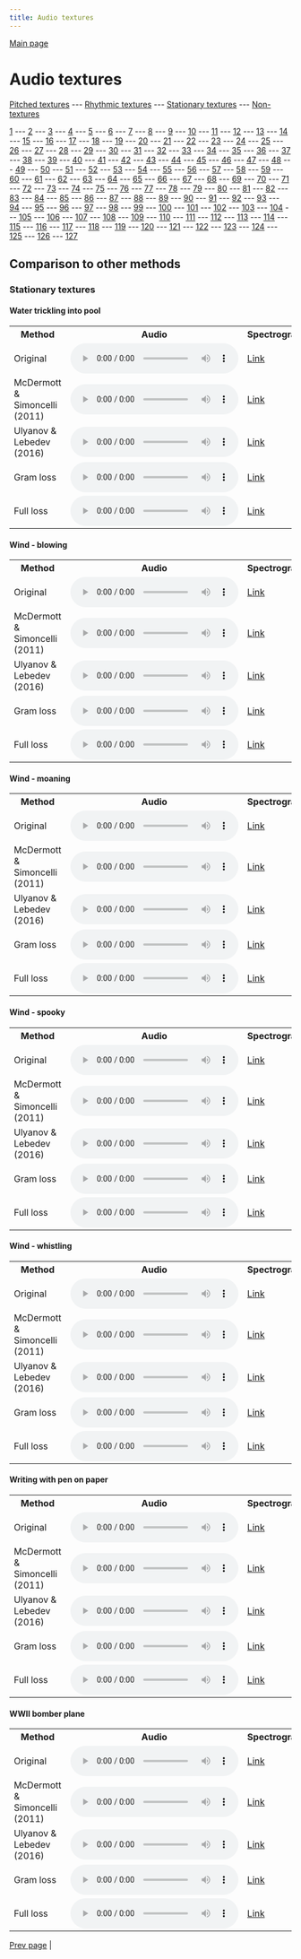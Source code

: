 ```yaml
---
title: Audio textures
---
```


[Main page](/audio_textures/README.md)

# Audio textures

[Pitched textures](/audio_textures/pitched_textures/1/index.md) --- [Rhythmic textures](/audio_textures/rhythmic_textures/1/index.md) --- [Stationary textures](/audio_textures/stationary_textures/1/index.md) --- [Non-textures](/audio_textures/non_textures/1/index.md)

[1](/audio_textures/stationary_textures/1/index.md) --- [2](/audio_textures/stationary_textures/2/index.md) --- [3](/audio_textures/stationary_textures/3/index.md) --- [4](/audio_textures/stationary_textures/4/index.md) --- [5](/audio_textures/stationary_textures/5/index.md) --- [6](/audio_textures/stationary_textures/6/index.md) --- [7](/audio_textures/stationary_textures/7/index.md) --- [8](/audio_textures/stationary_textures/8/index.md) --- [9](/audio_textures/stationary_textures/9/index.md) --- [10](/audio_textures/stationary_textures/10/index.md) --- [11](/audio_textures/stationary_textures/11/index.md) --- [12](/audio_textures/stationary_textures/12/index.md) --- [13](/audio_textures/stationary_textures/13/index.md) --- [14](/audio_textures/stationary_textures/14/index.md) --- [15](/audio_textures/stationary_textures/15/index.md) --- [16](/audio_textures/stationary_textures/16/index.md) --- [17](/audio_textures/stationary_textures/17/index.md) --- [18](/audio_textures/stationary_textures/18/index.md) --- [19](/audio_textures/stationary_textures/19/index.md) --- [20](/audio_textures/stationary_textures/20/index.md) --- [21](/audio_textures/stationary_textures/21/index.md) --- [22](/audio_textures/stationary_textures/22/index.md) --- [23](/audio_textures/stationary_textures/23/index.md) --- [24](/audio_textures/stationary_textures/24/index.md) --- [25](/audio_textures/stationary_textures/25/index.md) --- [26](/audio_textures/stationary_textures/26/index.md) --- [27](/audio_textures/stationary_textures/27/index.md) --- [28](/audio_textures/stationary_textures/28/index.md) --- [29](/audio_textures/stationary_textures/29/index.md) --- [30](/audio_textures/stationary_textures/30/index.md) --- [31](/audio_textures/stationary_textures/31/index.md) --- [32](/audio_textures/stationary_textures/32/index.md) --- [33](/audio_textures/stationary_textures/33/index.md) --- [34](/audio_textures/stationary_textures/34/index.md) --- [35](/audio_textures/stationary_textures/35/index.md) --- [36](/audio_textures/stationary_textures/36/index.md) --- [37](/audio_textures/stationary_textures/37/index.md) --- [38](/audio_textures/stationary_textures/38/index.md) --- [39](/audio_textures/stationary_textures/39/index.md) --- [40](/audio_textures/stationary_textures/40/index.md) --- [41](/audio_textures/stationary_textures/41/index.md) --- [42](/audio_textures/stationary_textures/42/index.md) --- [43](/audio_textures/stationary_textures/43/index.md) --- [44](/audio_textures/stationary_textures/44/index.md) --- [45](/audio_textures/stationary_textures/45/index.md) --- [46](/audio_textures/stationary_textures/46/index.md) --- [47](/audio_textures/stationary_textures/47/index.md) --- [48](/audio_textures/stationary_textures/48/index.md) --- [49](/audio_textures/stationary_textures/49/index.md) --- [50](/audio_textures/stationary_textures/50/index.md) --- [51](/audio_textures/stationary_textures/51/index.md) --- [52](/audio_textures/stationary_textures/52/index.md) --- [53](/audio_textures/stationary_textures/53/index.md) --- [54](/audio_textures/stationary_textures/54/index.md) --- [55](/audio_textures/stationary_textures/55/index.md) --- [56](/audio_textures/stationary_textures/56/index.md) --- [57](/audio_textures/stationary_textures/57/index.md) --- [58](/audio_textures/stationary_textures/58/index.md) --- [59](/audio_textures/stationary_textures/59/index.md) --- [60](/audio_textures/stationary_textures/60/index.md) --- [61](/audio_textures/stationary_textures/61/index.md) --- [62](/audio_textures/stationary_textures/62/index.md) --- [63](/audio_textures/stationary_textures/63/index.md) --- [64](/audio_textures/stationary_textures/64/index.md) --- [65](/audio_textures/stationary_textures/65/index.md) --- [66](/audio_textures/stationary_textures/66/index.md) --- [67](/audio_textures/stationary_textures/67/index.md) --- [68](/audio_textures/stationary_textures/68/index.md) --- [69](/audio_textures/stationary_textures/69/index.md) --- [70](/audio_textures/stationary_textures/70/index.md) --- [71](/audio_textures/stationary_textures/71/index.md) --- [72](/audio_textures/stationary_textures/72/index.md) --- [73](/audio_textures/stationary_textures/73/index.md) --- [74](/audio_textures/stationary_textures/74/index.md) --- [75](/audio_textures/stationary_textures/75/index.md) --- [76](/audio_textures/stationary_textures/76/index.md) --- [77](/audio_textures/stationary_textures/77/index.md) --- [78](/audio_textures/stationary_textures/78/index.md) --- [79](/audio_textures/stationary_textures/79/index.md) --- [80](/audio_textures/stationary_textures/80/index.md) --- [81](/audio_textures/stationary_textures/81/index.md) --- [82](/audio_textures/stationary_textures/82/index.md) --- [83](/audio_textures/stationary_textures/83/index.md) --- [84](/audio_textures/stationary_textures/84/index.md) --- [85](/audio_textures/stationary_textures/85/index.md) --- [86](/audio_textures/stationary_textures/86/index.md) --- [87](/audio_textures/stationary_textures/87/index.md) --- [88](/audio_textures/stationary_textures/88/index.md) --- [89](/audio_textures/stationary_textures/89/index.md) --- [90](/audio_textures/stationary_textures/90/index.md) --- [91](/audio_textures/stationary_textures/91/index.md) --- [92](/audio_textures/stationary_textures/92/index.md) --- [93](/audio_textures/stationary_textures/93/index.md) --- [94](/audio_textures/stationary_textures/94/index.md) --- [95](/audio_textures/stationary_textures/95/index.md) --- [96](/audio_textures/stationary_textures/96/index.md) --- [97](/audio_textures/stationary_textures/97/index.md) --- [98](/audio_textures/stationary_textures/98/index.md) --- [99](/audio_textures/stationary_textures/99/index.md) --- [100](/audio_textures/stationary_textures/100/index.md) --- [101](/audio_textures/stationary_textures/101/index.md) --- [102](/audio_textures/stationary_textures/102/index.md) --- [103](/audio_textures/stationary_textures/103/index.md) --- [104](/audio_textures/stationary_textures/104/index.md) --- [105](/audio_textures/stationary_textures/105/index.md) --- [106](/audio_textures/stationary_textures/106/index.md) --- [107](/audio_textures/stationary_textures/107/index.md) --- [108](/audio_textures/stationary_textures/108/index.md) --- [109](/audio_textures/stationary_textures/109/index.md) --- [110](/audio_textures/stationary_textures/110/index.md) --- [111](/audio_textures/stationary_textures/111/index.md) --- [112](/audio_textures/stationary_textures/112/index.md) --- [113](/audio_textures/stationary_textures/113/index.md) --- [114](/audio_textures/stationary_textures/114/index.md) --- [115](/audio_textures/stationary_textures/115/index.md) --- [116](/audio_textures/stationary_textures/116/index.md) --- [117](/audio_textures/stationary_textures/117/index.md) --- [118](/audio_textures/stationary_textures/118/index.md) --- [119](/audio_textures/stationary_textures/119/index.md) --- [120](/audio_textures/stationary_textures/120/index.md) --- [121](/audio_textures/stationary_textures/121/index.md) --- [122](/audio_textures/stationary_textures/122/index.md) --- [123](/audio_textures/stationary_textures/123/index.md) --- [124](/audio_textures/stationary_textures/124/index.md) --- [125](/audio_textures/stationary_textures/125/index.md) --- [126](/audio_textures/stationary_textures/126/index.md) --- [127](/audio_textures/stationary_textures/127/index.md)

## Comparison to other methods

### Stationary textures

#### Water trickling into pool

<center>
<table>

<tr>
  <th>Method</th>
  <th>Audio</th>
  <th>Spectrogram</th>
</tr>

<tr>
<td>Original</td>
<td>
  <audio controls>
    <source src="/audio_textures/assets/baselines/original/Water_trickling_into_pool.ogg">
    <source src="/audio_textures/assets/baselines/original/Water_trickling_into_pool.mp3">
    <source src="/audio_textures/assets/baselines/original/Water_trickling_into_pool.wav">
  </audio>
</td>
<td>
  <a href="/audio_textures/assets/baselines/original/Water_trickling_into_pool.png">Link</a>
</td>
</tr>

<tr>
<td>McDermott & Simoncelli (2011)</td>
<td>
  <audio controls>
    <source src="/audio_textures/assets/baselines/mcdermott/Water_trickling_into_pool.ogg">
    <source src="/audio_textures/assets/baselines/mcdermott/Water_trickling_into_pool.mp3">
    <source src="/audio_textures/assets/baselines/mcdermott/Water_trickling_into_pool.wav">
  </audio>
</td>
<td>
  <a href="/audio_textures/assets/baselines/mcdermott/Water_trickling_into_pool.png">Link</a>
</td>
</tr>

<tr>
<td>Ulyanov & Lebedev (2016)</td>
<td>
  <audio controls>
    <source src="/audio_textures/assets/baselines/ulyanov/Water_trickling_into_pool.ogg">
    <source src="/audio_textures/assets/baselines/ulyanov/Water_trickling_into_pool.mp3">
    <source src="/audio_textures/assets/baselines/ulyanov/Water_trickling_into_pool.wav">
  </audio>
</td>
<td>
  <a href="/audio_textures/assets/baselines/ulyanov/Water_trickling_into_pool.png">Link</a>
</td>
</tr>

<tr>
<td>Gram loss</td>
<td>
  <audio controls>
    <source src="/audio_textures/assets/baselines/gram/Water_trickling_into_pool.ogg">
    <source src="/audio_textures/assets/baselines/gram/Water_trickling_into_pool.mp3">
    <source src="/audio_textures/assets/baselines/gram/Water_trickling_into_pool.wav">
  </audio>
</td>
<td>
  <a href="/audio_textures/assets/baselines/gram/Water_trickling_into_pool.png">Link</a>
</td>
</tr>

<tr>
<td>Full loss</td>
<td>
  <audio controls>
    <source src="/audio_textures/assets/baselines/full_loss/Water_trickling_into_pool.ogg">
    <source src="/audio_textures/assets/baselines/full_loss/Water_trickling_into_pool.mp3">
    <source src="/audio_textures/assets/baselines/full_loss/Water_trickling_into_pool.wav">
  </audio>
</td>
<td>
  <a href="/audio_textures/assets/baselines/full_loss/Water_trickling_into_pool.png">Link</a>
</td>
</tr>

</table>
</center>

#### Wind - blowing

<center>
<table>

<tr>
  <th>Method</th>
  <th>Audio</th>
  <th>Spectrogram</th>
</tr>

<tr>
<td>Original</td>
<td>
  <audio controls>
    <source src="/audio_textures/assets/baselines/original/Wind_-_blowing.ogg">
    <source src="/audio_textures/assets/baselines/original/Wind_-_blowing.mp3">
    <source src="/audio_textures/assets/baselines/original/Wind_-_blowing.wav">
  </audio>
</td>
<td>
  <a href="/audio_textures/assets/baselines/original/Wind_-_blowing.png">Link</a>
</td>
</tr>

<tr>
<td>McDermott & Simoncelli (2011)</td>
<td>
  <audio controls>
    <source src="/audio_textures/assets/baselines/mcdermott/Wind_-_blowing.ogg">
    <source src="/audio_textures/assets/baselines/mcdermott/Wind_-_blowing.mp3">
    <source src="/audio_textures/assets/baselines/mcdermott/Wind_-_blowing.wav">
  </audio>
</td>
<td>
  <a href="/audio_textures/assets/baselines/mcdermott/Wind_-_blowing.png">Link</a>
</td>
</tr>

<tr>
<td>Ulyanov & Lebedev (2016)</td>
<td>
  <audio controls>
    <source src="/audio_textures/assets/baselines/ulyanov/Wind_-_blowing.ogg">
    <source src="/audio_textures/assets/baselines/ulyanov/Wind_-_blowing.mp3">
    <source src="/audio_textures/assets/baselines/ulyanov/Wind_-_blowing.wav">
  </audio>
</td>
<td>
  <a href="/audio_textures/assets/baselines/ulyanov/Wind_-_blowing.png">Link</a>
</td>
</tr>

<tr>
<td>Gram loss</td>
<td>
  <audio controls>
    <source src="/audio_textures/assets/baselines/gram/Wind_-_blowing.ogg">
    <source src="/audio_textures/assets/baselines/gram/Wind_-_blowing.mp3">
    <source src="/audio_textures/assets/baselines/gram/Wind_-_blowing.wav">
  </audio>
</td>
<td>
  <a href="/audio_textures/assets/baselines/gram/Wind_-_blowing.png">Link</a>
</td>
</tr>

<tr>
<td>Full loss</td>
<td>
  <audio controls>
    <source src="/audio_textures/assets/baselines/full_loss/Wind_-_blowing.ogg">
    <source src="/audio_textures/assets/baselines/full_loss/Wind_-_blowing.mp3">
    <source src="/audio_textures/assets/baselines/full_loss/Wind_-_blowing.wav">
  </audio>
</td>
<td>
  <a href="/audio_textures/assets/baselines/full_loss/Wind_-_blowing.png">Link</a>
</td>
</tr>

</table>
</center>

#### Wind - moaning

<center>
<table>

<tr>
  <th>Method</th>
  <th>Audio</th>
  <th>Spectrogram</th>
</tr>

<tr>
<td>Original</td>
<td>
  <audio controls>
    <source src="/audio_textures/assets/baselines/original/Wind_-_moaning.ogg">
    <source src="/audio_textures/assets/baselines/original/Wind_-_moaning.mp3">
    <source src="/audio_textures/assets/baselines/original/Wind_-_moaning.wav">
  </audio>
</td>
<td>
  <a href="/audio_textures/assets/baselines/original/Wind_-_moaning.png">Link</a>
</td>
</tr>

<tr>
<td>McDermott & Simoncelli (2011)</td>
<td>
  <audio controls>
    <source src="/audio_textures/assets/baselines/mcdermott/Wind_-_moaning.ogg">
    <source src="/audio_textures/assets/baselines/mcdermott/Wind_-_moaning.mp3">
    <source src="/audio_textures/assets/baselines/mcdermott/Wind_-_moaning.wav">
  </audio>
</td>
<td>
  <a href="/audio_textures/assets/baselines/mcdermott/Wind_-_moaning.png">Link</a>
</td>
</tr>

<tr>
<td>Ulyanov & Lebedev (2016)</td>
<td>
  <audio controls>
    <source src="/audio_textures/assets/baselines/ulyanov/Wind_-_moaning.ogg">
    <source src="/audio_textures/assets/baselines/ulyanov/Wind_-_moaning.mp3">
    <source src="/audio_textures/assets/baselines/ulyanov/Wind_-_moaning.wav">
  </audio>
</td>
<td>
  <a href="/audio_textures/assets/baselines/ulyanov/Wind_-_moaning.png">Link</a>
</td>
</tr>

<tr>
<td>Gram loss</td>
<td>
  <audio controls>
    <source src="/audio_textures/assets/baselines/gram/Wind_-_moaning.ogg">
    <source src="/audio_textures/assets/baselines/gram/Wind_-_moaning.mp3">
    <source src="/audio_textures/assets/baselines/gram/Wind_-_moaning.wav">
  </audio>
</td>
<td>
  <a href="/audio_textures/assets/baselines/gram/Wind_-_moaning.png">Link</a>
</td>
</tr>

<tr>
<td>Full loss</td>
<td>
  <audio controls>
    <source src="/audio_textures/assets/baselines/full_loss/Wind_-_moaning.ogg">
    <source src="/audio_textures/assets/baselines/full_loss/Wind_-_moaning.mp3">
    <source src="/audio_textures/assets/baselines/full_loss/Wind_-_moaning.wav">
  </audio>
</td>
<td>
  <a href="/audio_textures/assets/baselines/full_loss/Wind_-_moaning.png">Link</a>
</td>
</tr>

</table>
</center>

#### Wind - spooky

<center>
<table>

<tr>
  <th>Method</th>
  <th>Audio</th>
  <th>Spectrogram</th>
</tr>

<tr>
<td>Original</td>
<td>
  <audio controls>
    <source src="/audio_textures/assets/baselines/original/Wind_-_spooky.ogg">
    <source src="/audio_textures/assets/baselines/original/Wind_-_spooky.mp3">
    <source src="/audio_textures/assets/baselines/original/Wind_-_spooky.wav">
  </audio>
</td>
<td>
  <a href="/audio_textures/assets/baselines/original/Wind_-_spooky.png">Link</a>
</td>
</tr>

<tr>
<td>McDermott & Simoncelli (2011)</td>
<td>
  <audio controls>
    <source src="/audio_textures/assets/baselines/mcdermott/Wind_-_spooky.ogg">
    <source src="/audio_textures/assets/baselines/mcdermott/Wind_-_spooky.mp3">
    <source src="/audio_textures/assets/baselines/mcdermott/Wind_-_spooky.wav">
  </audio>
</td>
<td>
  <a href="/audio_textures/assets/baselines/mcdermott/Wind_-_spooky.png">Link</a>
</td>
</tr>

<tr>
<td>Ulyanov & Lebedev (2016)</td>
<td>
  <audio controls>
    <source src="/audio_textures/assets/baselines/ulyanov/Wind_-_spooky.ogg">
    <source src="/audio_textures/assets/baselines/ulyanov/Wind_-_spooky.mp3">
    <source src="/audio_textures/assets/baselines/ulyanov/Wind_-_spooky.wav">
  </audio>
</td>
<td>
  <a href="/audio_textures/assets/baselines/ulyanov/Wind_-_spooky.png">Link</a>
</td>
</tr>

<tr>
<td>Gram loss</td>
<td>
  <audio controls>
    <source src="/audio_textures/assets/baselines/gram/Wind_-_spooky.ogg">
    <source src="/audio_textures/assets/baselines/gram/Wind_-_spooky.mp3">
    <source src="/audio_textures/assets/baselines/gram/Wind_-_spooky.wav">
  </audio>
</td>
<td>
  <a href="/audio_textures/assets/baselines/gram/Wind_-_spooky.png">Link</a>
</td>
</tr>

<tr>
<td>Full loss</td>
<td>
  <audio controls>
    <source src="/audio_textures/assets/baselines/full_loss/Wind_-_spooky.ogg">
    <source src="/audio_textures/assets/baselines/full_loss/Wind_-_spooky.mp3">
    <source src="/audio_textures/assets/baselines/full_loss/Wind_-_spooky.wav">
  </audio>
</td>
<td>
  <a href="/audio_textures/assets/baselines/full_loss/Wind_-_spooky.png">Link</a>
</td>
</tr>

</table>
</center>

#### Wind - whistling

<center>
<table>

<tr>
  <th>Method</th>
  <th>Audio</th>
  <th>Spectrogram</th>
</tr>

<tr>
<td>Original</td>
<td>
  <audio controls>
    <source src="/audio_textures/assets/baselines/original/Wind_-_whistling.ogg">
    <source src="/audio_textures/assets/baselines/original/Wind_-_whistling.mp3">
    <source src="/audio_textures/assets/baselines/original/Wind_-_whistling.wav">
  </audio>
</td>
<td>
  <a href="/audio_textures/assets/baselines/original/Wind_-_whistling.png">Link</a>
</td>
</tr>

<tr>
<td>McDermott & Simoncelli (2011)</td>
<td>
  <audio controls>
    <source src="/audio_textures/assets/baselines/mcdermott/Wind_-_whistling.ogg">
    <source src="/audio_textures/assets/baselines/mcdermott/Wind_-_whistling.mp3">
    <source src="/audio_textures/assets/baselines/mcdermott/Wind_-_whistling.wav">
  </audio>
</td>
<td>
  <a href="/audio_textures/assets/baselines/mcdermott/Wind_-_whistling.png">Link</a>
</td>
</tr>

<tr>
<td>Ulyanov & Lebedev (2016)</td>
<td>
  <audio controls>
    <source src="/audio_textures/assets/baselines/ulyanov/Wind_-_whistling.ogg">
    <source src="/audio_textures/assets/baselines/ulyanov/Wind_-_whistling.mp3">
    <source src="/audio_textures/assets/baselines/ulyanov/Wind_-_whistling.wav">
  </audio>
</td>
<td>
  <a href="/audio_textures/assets/baselines/ulyanov/Wind_-_whistling.png">Link</a>
</td>
</tr>

<tr>
<td>Gram loss</td>
<td>
  <audio controls>
    <source src="/audio_textures/assets/baselines/gram/Wind_-_whistling.ogg">
    <source src="/audio_textures/assets/baselines/gram/Wind_-_whistling.mp3">
    <source src="/audio_textures/assets/baselines/gram/Wind_-_whistling.wav">
  </audio>
</td>
<td>
  <a href="/audio_textures/assets/baselines/gram/Wind_-_whistling.png">Link</a>
</td>
</tr>

<tr>
<td>Full loss</td>
<td>
  <audio controls>
    <source src="/audio_textures/assets/baselines/full_loss/Wind_-_whistling.ogg">
    <source src="/audio_textures/assets/baselines/full_loss/Wind_-_whistling.mp3">
    <source src="/audio_textures/assets/baselines/full_loss/Wind_-_whistling.wav">
  </audio>
</td>
<td>
  <a href="/audio_textures/assets/baselines/full_loss/Wind_-_whistling.png">Link</a>
</td>
</tr>

</table>
</center>

#### Writing with pen on paper

<center>
<table>

<tr>
  <th>Method</th>
  <th>Audio</th>
  <th>Spectrogram</th>
</tr>

<tr>
<td>Original</td>
<td>
  <audio controls>
    <source src="/audio_textures/assets/baselines/original/Writing_with_pen_on_paper.ogg">
    <source src="/audio_textures/assets/baselines/original/Writing_with_pen_on_paper.mp3">
    <source src="/audio_textures/assets/baselines/original/Writing_with_pen_on_paper.wav">
  </audio>
</td>
<td>
  <a href="/audio_textures/assets/baselines/original/Writing_with_pen_on_paper.png">Link</a>
</td>
</tr>

<tr>
<td>McDermott & Simoncelli (2011)</td>
<td>
  <audio controls>
    <source src="/audio_textures/assets/baselines/mcdermott/Writing_with_pen_on_paper.ogg">
    <source src="/audio_textures/assets/baselines/mcdermott/Writing_with_pen_on_paper.mp3">
    <source src="/audio_textures/assets/baselines/mcdermott/Writing_with_pen_on_paper.wav">
  </audio>
</td>
<td>
  <a href="/audio_textures/assets/baselines/mcdermott/Writing_with_pen_on_paper.png">Link</a>
</td>
</tr>

<tr>
<td>Ulyanov & Lebedev (2016)</td>
<td>
  <audio controls>
    <source src="/audio_textures/assets/baselines/ulyanov/Writing_with_pen_on_paper.ogg">
    <source src="/audio_textures/assets/baselines/ulyanov/Writing_with_pen_on_paper.mp3">
    <source src="/audio_textures/assets/baselines/ulyanov/Writing_with_pen_on_paper.wav">
  </audio>
</td>
<td>
  <a href="/audio_textures/assets/baselines/ulyanov/Writing_with_pen_on_paper.png">Link</a>
</td>
</tr>

<tr>
<td>Gram loss</td>
<td>
  <audio controls>
    <source src="/audio_textures/assets/baselines/gram/Writing_with_pen_on_paper.ogg">
    <source src="/audio_textures/assets/baselines/gram/Writing_with_pen_on_paper.mp3">
    <source src="/audio_textures/assets/baselines/gram/Writing_with_pen_on_paper.wav">
  </audio>
</td>
<td>
  <a href="/audio_textures/assets/baselines/gram/Writing_with_pen_on_paper.png">Link</a>
</td>
</tr>

<tr>
<td>Full loss</td>
<td>
  <audio controls>
    <source src="/audio_textures/assets/baselines/full_loss/Writing_with_pen_on_paper.ogg">
    <source src="/audio_textures/assets/baselines/full_loss/Writing_with_pen_on_paper.mp3">
    <source src="/audio_textures/assets/baselines/full_loss/Writing_with_pen_on_paper.wav">
  </audio>
</td>
<td>
  <a href="/audio_textures/assets/baselines/full_loss/Writing_with_pen_on_paper.png">Link</a>
</td>
</tr>

</table>
</center>

#### WWII bomber plane

<center>
<table>

<tr>
  <th>Method</th>
  <th>Audio</th>
  <th>Spectrogram</th>
</tr>

<tr>
<td>Original</td>
<td>
  <audio controls>
    <source src="/audio_textures/assets/baselines/original/WWII_bomber_plane.ogg">
    <source src="/audio_textures/assets/baselines/original/WWII_bomber_plane.mp3">
    <source src="/audio_textures/assets/baselines/original/WWII_bomber_plane.wav">
  </audio>
</td>
<td>
  <a href="/audio_textures/assets/baselines/original/WWII_bomber_plane.png">Link</a>
</td>
</tr>

<tr>
<td>McDermott & Simoncelli (2011)</td>
<td>
  <audio controls>
    <source src="/audio_textures/assets/baselines/mcdermott/WWII_bomber_plane.ogg">
    <source src="/audio_textures/assets/baselines/mcdermott/WWII_bomber_plane.mp3">
    <source src="/audio_textures/assets/baselines/mcdermott/WWII_bomber_plane.wav">
  </audio>
</td>
<td>
  <a href="/audio_textures/assets/baselines/mcdermott/WWII_bomber_plane.png">Link</a>
</td>
</tr>

<tr>
<td>Ulyanov & Lebedev (2016)</td>
<td>
  <audio controls>
    <source src="/audio_textures/assets/baselines/ulyanov/WWII_bomber_plane.ogg">
    <source src="/audio_textures/assets/baselines/ulyanov/WWII_bomber_plane.mp3">
    <source src="/audio_textures/assets/baselines/ulyanov/WWII_bomber_plane.wav">
  </audio>
</td>
<td>
  <a href="/audio_textures/assets/baselines/ulyanov/WWII_bomber_plane.png">Link</a>
</td>
</tr>

<tr>
<td>Gram loss</td>
<td>
  <audio controls>
    <source src="/audio_textures/assets/baselines/gram/WWII_bomber_plane.ogg">
    <source src="/audio_textures/assets/baselines/gram/WWII_bomber_plane.mp3">
    <source src="/audio_textures/assets/baselines/gram/WWII_bomber_plane.wav">
  </audio>
</td>
<td>
  <a href="/audio_textures/assets/baselines/gram/WWII_bomber_plane.png">Link</a>
</td>
</tr>

<tr>
<td>Full loss</td>
<td>
  <audio controls>
    <source src="/audio_textures/assets/baselines/full_loss/WWII_bomber_plane.ogg">
    <source src="/audio_textures/assets/baselines/full_loss/WWII_bomber_plane.mp3">
    <source src="/audio_textures/assets/baselines/full_loss/WWII_bomber_plane.wav">
  </audio>
</td>
<td>
  <a href="/audio_textures/assets/baselines/full_loss/WWII_bomber_plane.png">Link</a>
</td>
</tr>

</table>
</center>

[Prev page](/audio_textures/stationary_textures/12/index.md) | 